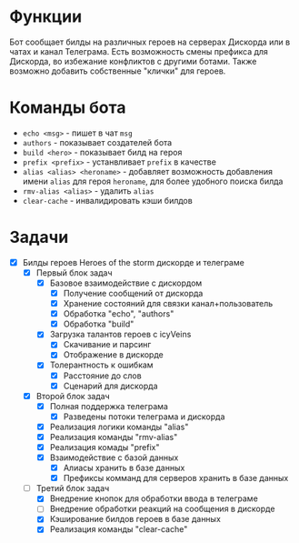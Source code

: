 # Функции

Бот сообщает билды на различных героев на серверах Дискорда или в чатах и канал Телеграма. Есть возможность смены префикса для Дискорда, во избежание конфликтов с другими ботами. Также возможно добавить собственные "клички" для героев.

# Команды бота

- `echo <msg>` - пишет в чат `msg`
- `authors` - показывает создателей бота
- `build <hero>` - показывает билд на героя
- `prefix <prefix>` - устанвливает `prefix` в качестве
- `alias <alias> <heroname>` - добавляет возможность добавления имени `alias` для героя `heroname`, для более удобного поиска билда
- `rmv-alias <alias>` - удалить `alias`
- `clear-cache` - инвалидировать кэши билдов

# Задачи

- [x] Билды героев Heroes of the storm дискорде и телеграме
    - [x] Первый блок задач
        - [x] Базовое взаимодействие с дискордом
            - [x] Получение сообщений от дискорда
            - [x] Хранение состояний для связки канал+пользователь
            - [x] Обработка "echo", "authors"
            - [x] Обработка "build"
        - [x] Загрузка талантов героев с icyVeins
            - [x] Скачивание и парсинг
            - [x] Отображение в дискорде
        - [x] Толерантность к ошибкам
            - [x] Расстояние до слов
            - [x] Сценарий для дискорда
    - [x] Второй блок задач
        - [x] Полная поддержка телеграма
            - [x] Разведены потоки телеграма и дискорда
        - [x] Реализация логики команды "alias"
        - [x] Реализация команды "rmv-alias"
        - [x] Реализация комады "prefix"
        - [x] Взаимодействие с базой данных
            - [x] Алиасы хранить в базе данных
            - [x] Префиксы комманд для серверов хранить в базе данных
    - [ ] Третий блок задач
        - [x] Внедрение кнопок для обработки ввода в телеграме
        - [ ] Внедрение обработки реакций на сообщения в дискорде
        - [x] Кэширование билдов героев в базе данных
        - [x] Реализация команды "clear-cache"
